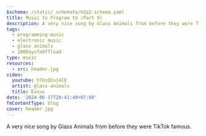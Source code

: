 ```yaml
---
$schema: /static/_schemata/m2p2.schema.yaml
title: Music to Program to (Part 9)
description: A very nice song by Glass Animals from before they were TikTok famous.
tags:
  - programming-music
  - electronic music
  - glass animals
  - 100DaysToOffload
type: music
resources:
  - src: header.jpg
video:
  youtube: h7UsQIx14CE
  artist: glass-animals
  title: Exxus
date: '2024-06-17T20:41:40+07:00'
fmContentType: blog
cover: header.jpg
---
```


A very nice song by Glass Animals from before they were TikTok famous.
